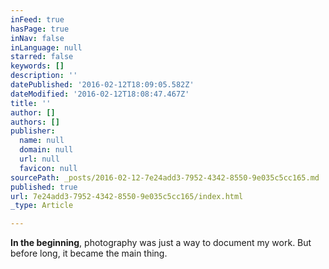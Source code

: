 ```yaml
---
inFeed: true
hasPage: true
inNav: false
inLanguage: null
starred: false
keywords: []
description: ''
datePublished: '2016-02-12T18:09:05.582Z'
dateModified: '2016-02-12T18:08:47.467Z'
title: ''
author: []
authors: []
publisher:
  name: null
  domain: null
  url: null
  favicon: null
sourcePath: _posts/2016-02-12-7e24add3-7952-4342-8550-9e035c5cc165.md
published: true
url: 7e24add3-7952-4342-8550-9e035c5cc165/index.html
_type: Article

---
```

**In the beginning**, photography was just a way to document my work. But before long, it became the main thing.